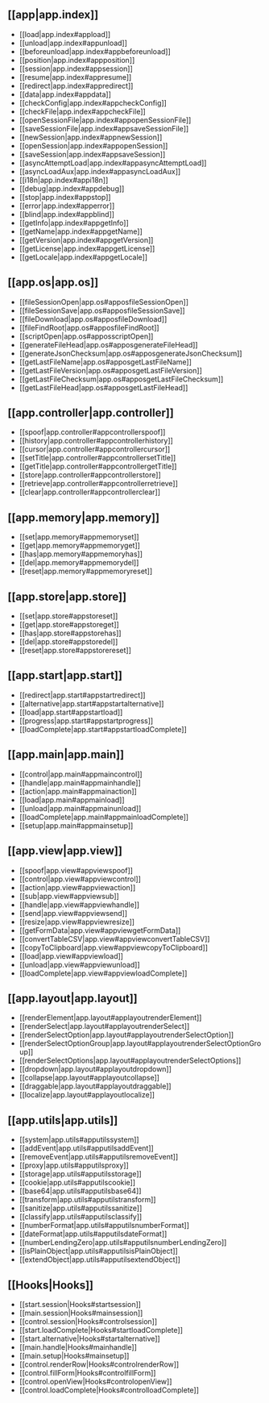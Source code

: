

## [[app|app.index]]
- [[load|app.index#appload]]
- [[unload|app.index#appunload]]
- [[beforeunload|app.index#appbeforeunload]]
- [[position|app.index#appposition]]
- [[session|app.index#appsession]]
- [[resume|app.index#appresume]]
- [[redirect|app.index#appredirect]]
- [[data|app.index#appdata]]
- [[checkConfig|app.index#appcheckConfig]]
- [[checkFile|app.index#appcheckFile]]
- [[openSessionFile|app.index#appopenSessionFile]]
- [[saveSessionFile|app.index#appsaveSessionFile]]
- [[newSession|app.index#appnewSession]]
- [[openSession|app.index#appopenSession]]
- [[saveSession|app.index#appsaveSession]]
- [[asyncAttemptLoad|app.index#appasyncAttemptLoad]]
- [[asyncLoadAux|app.index#appasyncLoadAux]]
- [[i18n|app.index#appi18n]]
- [[debug|app.index#appdebug]]
- [[stop|app.index#appstop]]
- [[error|app.index#apperror]]
- [[blind|app.index#appblind]]
- [[getInfo|app.index#appgetInfo]]
- [[getName|app.index#appgetName]]
- [[getVersion|app.index#appgetVersion]]
- [[getLicense|app.index#appgetLicense]]
- [[getLocale|app.index#appgetLocale]]

## [[app.os|app.os]]
- [[fileSessionOpen|app.os#apposfileSessionOpen]]
- [[fileSessionSave|app.os#apposfileSessionSave]]
- [[fileDownload|app.os#apposfileDownload]]
- [[fileFindRoot|app.os#apposfileFindRoot]]
- [[scriptOpen|app.os#apposscriptOpen]]
- [[generateFileHead|app.os#apposgenerateFileHead]]
- [[generateJsonChecksum|app.os#apposgenerateJsonChecksum]]
- [[getLastFileName|app.os#apposgetLastFileName]]
- [[getLastFileVersion|app.os#apposgetLastFileVersion]]
- [[getLastFileChecksum|app.os#apposgetLastFileChecksum]]
- [[getLastFileHead|app.os#apposgetLastFileHead]]

## [[app.controller|app.controller]]
- [[spoof|app.controller#appcontrollerspoof]]
- [[history|app.controller#appcontrollerhistory]]
- [[cursor|app.controller#appcontrollercursor]]
- [[setTitle|app.controller#appcontrollersetTitle]]
- [[getTitle|app.controller#appcontrollergetTitle]]
- [[store|app.controller#appcontrollerstore]]
- [[retrieve|app.controller#appcontrollerretrieve]]
- [[clear|app.controller#appcontrollerclear]]

## [[app.memory|app.memory]]
- [[set|app.memory#appmemoryset]]
- [[get|app.memory#appmemoryget]]
- [[has|app.memory#appmemoryhas]]
- [[del|app.memory#appmemorydel]]
- [[reset|app.memory#appmemoryreset]]

## [[app.store|app.store]]
- [[set|app.store#appstoreset]]
- [[get|app.store#appstoreget]]
- [[has|app.store#appstorehas]]
- [[del|app.store#appstoredel]]
- [[reset|app.store#appstorereset]]

## [[app.start|app.start]]
- [[redirect|app.start#appstartredirect]]
- [[alternative|app.start#appstartalternative]]
- [[load|app.start#appstartload]]
- [[progress|app.start#appstartprogress]]
- [[loadComplete|app.start#appstartloadComplete]]

## [[app.main|app.main]]
- [[control|app.main#appmaincontrol]]
- [[handle|app.main#appmainhandle]]
- [[action|app.main#appmainaction]]
- [[load|app.main#appmainload]]
- [[unload|app.main#appmainunload]]
- [[loadComplete|app.main#appmainloadComplete]]
- [[setup|app.main#appmainsetup]]

## [[app.view|app.view]]
- [[spoof|app.view#appviewspoof]]
- [[control|app.view#appviewcontrol]]
- [[action|app.view#appviewaction]]
- [[sub|app.view#appviewsub]]
- [[handle|app.view#appviewhandle]]
- [[send|app.view#appviewsend]]
- [[resize|app.view#appviewresize]]
- [[getFormData|app.view#appviewgetFormData]]
- [[convertTableCSV|app.view#appviewconvertTableCSV]]
- [[copyToClipboard|app.view#appviewcopyToClipboard]]
- [[load|app.view#appviewload]]
- [[unload|app.view#appviewunload]]
- [[loadComplete|app.view#appviewloadComplete]]

## [[app.layout|app.layout]]
- [[renderElement|app.layout#applayoutrenderElement]]
- [[renderSelect|app.layout#applayoutrenderSelect]]
- [[renderSelectOption|app.layout#applayoutrenderSelectOption]]
- [[renderSelectOptionGroup|app.layout#applayoutrenderSelectOptionGroup]]
- [[renderSelectOptions|app.layout#applayoutrenderSelectOptions]]
- [[dropdown|app.layout#applayoutdropdown]]
- [[collapse|app.layout#applayoutcollapse]]
- [[draggable|app.layout#applayoutdraggable]]
- [[localize|app.layout#applayoutlocalize]]

## [[app.utils|app.utils]]
- [[system|app.utils#apputilssystem]]
- [[addEvent|app.utils#apputilsaddEvent]]
- [[removeEvent|app.utils#apputilsremoveEvent]]
- [[proxy|app.utils#apputilsproxy]]
- [[storage|app.utils#apputilsstorage]]
- [[cookie|app.utils#apputilscookie]]
- [[base64|app.utils#apputilsbase64]]
- [[transform|app.utils#apputilstransform]]
- [[sanitize|app.utils#apputilssanitize]]
- [[classify|app.utils#apputilsclassify]]
- [[numberFormat|app.utils#apputilsnumberFormat]]
- [[dateFormat|app.utils#apputilsdateFormat]]
- [[numberLendingZero|app.utils#apputilsnumberLendingZero]]
- [[isPlainObject|app.utils#apputilsisPlainObject]]
- [[extendObject|app.utils#apputilsextendObject]]

## [[Hooks|Hooks]]
- [[start.session|Hooks#startsession]]
- [[main.session|Hooks#mainsession]]
- [[control.session|Hooks#controlsession]]
- [[start.loadComplete|Hooks#startloadComplete]]
- [[start.alternative|Hooks#startalternative]]
- [[main.handle|Hooks#mainhandle]]
- [[main.setup|Hooks#mainsetup]]
- [[control.renderRow|Hooks#controlrenderRow]]
- [[control.fillForm|Hooks#controlfillForm]]
- [[control.openView|Hooks#controlopenView]]
- [[control.loadComplete|Hooks#controlloadComplete]]
